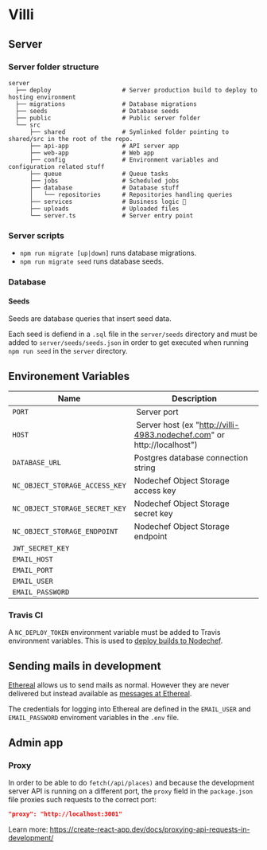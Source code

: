 # Villi

## Server
### Server folder structure

```
server
  ├── deploy                    # Server production build to deploy to hosting environment
  ├── migrations                # Database migrations
  ├── seeds                     # Database seeds
  ├── public                    # Public server folder
  └── src
      ├── shared                # Symlinked folder pointing to shared/src in the root of the repo.
      ├── api-app               # API server app
      ├── web-app               # Web app
      ├── config                # Environment variables and configuration related stuff
      ├── queue                 # Queue tasks
      ├── jobs                  # Scheduled jobs
      ├── database              # Database stuff
      │   └── repositories      # Repositories handling queries
      ├── services              # Business logic 💼
      ├── uploads               # Uploaded files
      └── server.ts             # Server entry point
```

### Server scripts

- `npm run migrate [up|down]` runs database migrations.
- `npm run migrate seed` runs database seeds.

### Database
#### Seeds

Seeds are database queries that insert seed data.

Each seed is defiend in a `.sql` file in the `server/seeds` directory and must be added to `server/seeds/seeds.json` in order to get executed when running `npm run seed` in the `server` directory.

## Environement Variables
| Name | Description |
| -------- | ----------- |
| `PORT`   | Server port |
| `HOST`   | Server host (ex "http://villi-4983.nodechef.com" or http://localhost") |
| `DATABASE_URL`   | Postgres database connection string |
| `NC_OBJECT_STORAGE_ACCESS_KEY` | Nodechef Object Storage access key |
| `NC_OBJECT_STORAGE_SECRET_KEY` | Nodechef Object Storage secret key |
| `NC_OBJECT_STORAGE_ENDPOINT` | Nodechef Object Storage endpoint |
| `JWT_SECRET_KEY` | |
| `EMAIL_HOST` | |
| `EMAIL_PORT` | |
| `EMAIL_USER` | |
| `EMAIL_PASSWORD` | |

### Travis CI

A `NC_DEPLOY_TOKEN` environment variable must be added to Travis environment variables.
This is used to [deploy builds to Nodechef](https://www.nodechef.com/docs/node/deploy).

## Sending mails in development
[Ethereal](https://ethereal.email/) allows us to send mails as normal. However they are never delivered but instead available as [messages at Ethereal](https://ethereal.email/messages).

The credentials for logging into Ethereal are defined in the `EMAIL_USER` and `EMAIL_PASSWORD` enviroment variables in the `.env` file.

## Admin app

### Proxy

In order to be able to do `fetch(/api/places)` and because the development server API is running on a different port,
the `proxy` field in the `package.json` file proxies such requests to the correct port:

```json
"proxy": "http://localhost:3001"
```

Learn more:
https://create-react-app.dev/docs/proxying-api-requests-in-development/




